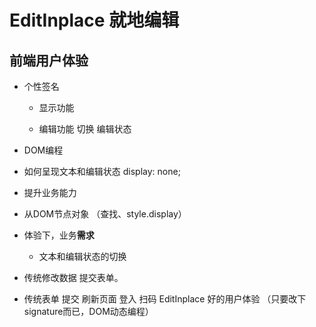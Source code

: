 # EditInplace 就地编辑

## 前端用户体验
- 个性签名
  - 显示功能
    <p> </p>
  - 编辑功能
    切换 编辑状态

- DOM编程
 - 如何呈现文本和编辑状态
    display: none;
 - 提升业务能力
  - 从DOM节点对象 （查找、style.display）
  - 体验下，业务**需求**
    - 文本和编辑状态的切换

- 传统修改数据 提交表单。
- 传统表单 提交 刷新页面
 登入 扫码
EditInplace 好的用户体验 （只要改下signature而已，DOM动态编程）